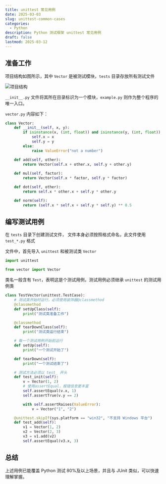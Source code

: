 ```yaml
---
title: unittest 常见用例
date: 2025-03-03
slug: unittest-common-cases
categories:
  - Python
description: Python 测试框架 unittest 常见用例
draft: false
lastmod: 2025-03-12
---
```


## 准备工作

项目结构如图所示，其中 `Vector` 是被测试模块，`tests` 目录存放所有测试文件

![项目结构](https://cdn.jsdelivr.net/gh/hilariouhiss/images@main/project_structure.png)

`__init__.py` 文件将其所在目录标识为一个模块，`example.py` 则作为整个程序的唯一入口。

`vector.py` 内容如下：

```python
class Vector:
    def __init__(self, x, y):
        if isinstance(x, (int, float)) and isinstance(y, (int, float)):
            self.x = x
            self.y = y
        else:
            raise ValueError("not a number")

    def add(self, other):
        return Vector(self.x + other.x, self.y + other.y)
  
    def mul(self, factor):
        return Vector(self.x * factor, self.y * factor)

    def dot(self, other):
        return self.x * other.x + self.y * other.y

    def norm(self):
        return (self.x * self.x + self.y * self.y) ** 0.5
```

## 编写测试用例

在 `tests` 目录下创建测试文件， 文件本身必须按照格式命名，此文件使用 `test_*.py` 格式

文件中，首先导入 `unittest` 和被测试类 `Vector`

```python
import unittest

from vector import Vector
```

类名一般含有 `Test`，表明这是个测试用例，测试用例必须继承 `unittest` 的测试用例类

```python
class TestVector(unittest.TestCase):
    # 测试类开始时运行，必须使用装饰器@classmethod
    @classmethod
    def setUpClass(self):
        print("测试类准备工作")

    @classmethod
    def tearDownClass(self):
        print("测试类运行结束")

    # 每一个测试用例开始前运行
    def setUp(self):
        print("一个测试开始了")

    def tearDown(self):
        print("一个测试结束了")

    # 测试方法必须以 test_ 开头
    def test_init(self):
        v = Vector(1, 2)
        # 使用assertEqual，报错信息更丰富
        self.assertEqual(v.x, 1)
        self.assertTrue(v.y == 2)

        with self.assertRaises(ValueError):
            v = Vector("1", "2")

    @unittest.skipIf(sys.platform == "win32", "不支持 Windows 平台")
    def test_add(self):
        v1 = Vector(1, 2)
        v2 = Vector(2, 3)
        v3 = v1.add(v2)
        self.assertEqual(v3.x, 3)
```

## 总结

上述用例已能覆盖 Python 测试 80%及以上场景，并且与 JUnit 类似，可以快速理解掌握。